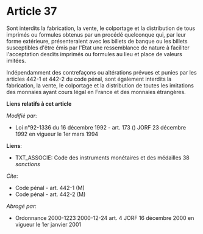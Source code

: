 # Article 37

Sont interdits la fabrication, la vente, le colportage et la distribution de tous imprimés ou formules obtenus par un procédé
quelconque qui, par leur forme extérieure, présenteraient avec les billets de banque ou les billets susceptibles d'être émis
par l'Etat une ressemblance de nature à faciliter l'acceptation desdits imprimés ou formules au lieu et place de valeurs
imitées.

Indépendamment des contrefaçons ou altérations prévues et punies par les articles 442-1 et 442-2 du code pénal, sont
également interdits la fabrication, la vente, le colportage et la distribution de toutes les imitations des monnaies ayant
cours légal en France et des monnaies étrangères.

**Liens relatifs à cet article**

_Modifié par_:

  - Loi n°92-1336 du 16 décembre 1992 - art. 173 () JORF 23 décembre 1992 en vigueur le 1er mars 1994

**Liens**:

  - TXT_ASSOCIE: Code des instruments monétaires et des médailles 38 *sanctions*

_Cite_:

  - Code pénal - art. 442-1 (M)
  - Code pénal - art. 442-2 (M)

_Abrogé par_:

  - Ordonnance 2000-1223 2000-12-24 art. 4 JORF 16 décembre 2000 en vigueur le 1er janvier 2001
